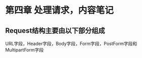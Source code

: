 # 第四章  处理请求，内容笔记

## Request结构主要由以下部分组成
   URL字段，Header字段，Body字段，Form字段，PostForm字段和MultipartForm字段

